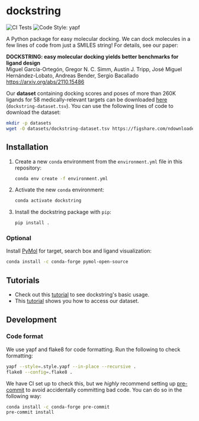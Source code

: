 # dockstring

![CI Tests](https://github.com/mgarort/dockstring/workflows/Install%20conda%20env%20and%20run%20pytest./badge.svg?branch=main)
![Code Style: yapf](https://img.shields.io/badge/code%20style-yapf-orange.svg)

A Python package for easy molecular docking.
We can dock molecules in a few lines of code from just a SMILES string!
For details, see our paper:

**DOCKSTRING: easy molecular docking yields better benchmarks for ligand design**<br>
Miguel García-Ortegón, Gregor N. C. Simm, Austin J. Tripp, José Miguel Hernández-Lobato, Andreas Bender, Sergio Bacallado<br>
https://arxiv.org/abs/2110.15486

Our **dataset** containing docking scores and poses of more than 260K ligands for 58 medically-relevant targets
can be downloaded [here](https://figshare.com/s/95f2fed733dec170b998?file=30562257) (`dockstring-dataset.tsv`).
You can use the following lines of code to download the dataset:

```bash
mkdir -p datasets
wget -O datasets/dockstring-dataset.tsv https://figshare.com/ndownloader/files/30562257?private_link=95f2fed733dec170b998
```

## Installation

1. Create a new `conda` environment from the `environment.yml` file in this repository:
   ```bash
   conda env create -f environment.yml
   ```
1. Activate the new `conda` environment:
   ```bash
   conda activate dockstring
   ```
1. Install the dockstring package with `pip`:
   ```bash
   pip install .
   ```

### Optional

Install [PyMol](https://pymol.org/) for target, search box and ligand visualization:
```bash
conda install -c conda-forge pymol-open-source 
```

## Tutorials

- Check out this [tutorial](tutorials/1_docking_risperidone_against_DRD2.ipynb) to see dockstring's basic usage.
- This [tutorial](tutorials/tbd.ipynb) shows you how to access our dataset.

## Development

### Code format

We use yapf and flake8 for code formatting.
Run the following to check formatting:

```bash
yapf --style=.style.yapf --in-place --recursive .
flake8 --config=.flake8 .
```

We have CI set up to check this, but we _highly_ recommend setting up
[pre-commit](https://pre-commit.com/) to avoid accidentally committing bad code.
You can do so in the following way:

```bash
conda install -c conda-forge pre-commit
pre-commit install
```
